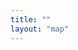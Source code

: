 ```yaml
---
title: ""
layout: "map"
---
```


<div id="map" style="height: 90vh;"></div>

<!-- 引入 Leaflet -->
<link rel="stylesheet" href="https://unpkg.com/leaflet@1.9.4/dist/leaflet.css">
<script src="https://unpkg.com/leaflet@1.9.4/dist/leaflet.js"></script>

<!-- 自定义样式 -->
<style>
#map {
  height: 90vh;
  width: 100%;
}

.info {
  padding: 6px 8px;
  font: 14px/16px Arial, Helvetica, sans-serif;
  background: white;
  background: rgba(255,255,255,0.8);
  box-shadow: 0 0 15px rgba(0,0,0,0.2);
  border-radius: 5px;
}
</style>

<!-- 地图脚本 -->
<script>
document.addEventListener("DOMContentLoaded", function () {
  // 初始化地图
  var map = L.map("map").setView([20, 0], 2);

  // 添加底图
  L.tileLayer("https://{s}.tile.openstreetmap.org/{z}/{x}/{y}.png", {
    attribution: "© OpenStreetMap contributors"
  }).addTo(map);

  // 定义颜色映射函数
  function getColor(cf) {
    const min = 0;
    const max = 1;
    const hue = 210; // 蓝色系
    const saturation = 70;
    const lightness = 100 - (cf - min) / (max - min) * 60; // cf越大，越深
    return `hsl(${hue}, ${saturation}%, ${lightness}%)`;
  }

  // 样式函数
  function getStyle(feature) {
    return {
      weight: 1,
      color: "#333",
      fillOpacity: 0.7,
      fillColor: getColor(feature.properties.cf)
    };
  }

  // 弹窗信息
  function onEachFeature(feature, layer) {
    if (feature.properties) {
      const props = Object.entries(feature.properties)
        .map(([k, v]) => `<strong>${k}:</strong> ${v}`).join("<br>");
      layer.bindPopup(props);
    }
  }

  // 图例控件
  var legend = L.control({ position: "bottomright" });

  legend.onAdd = function (map) {
    var div = L.DomUtil.create("div", "info legend");
    var grades = [0, 0.2, 0.4, 0.6, 0.8, 1];
    var labels = [];

    for (var i = 0; i < grades.length; i++) {
      div.innerHTML +=
        '<i style="background:' + getColor(grades[i]) + '"></i> ' +
        grades[i] + (grades[i + 1] ? '&ndash;' + grades[i + 1] + '<br>' : '+');
    }

    return div;
  };

  legend.addTo(map);

  // 加载 GeoJSON
  fetch("/assets/data/gis/pv_cf_2020.geojson")
    .then(response => response.json())
    .then(data => {
      L.geoJSON(data, {
        style: getStyle,
        onEachFeature: onEachFeature
      }).addTo(map);
    })
    .catch(error => console.error("加载 GeoJSON 出错:", error));
});
</script>